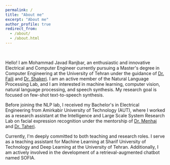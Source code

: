 ```yaml
---
permalink: /
title: "About me"
excerpt: "About me"
author_profile: true
redirect_from: 
  - /about/
  - /about.html
---
```

<br />

Hello! I am Mohammad Javad Ranjbar, an enthusiastic and innovative Electrical and Computer Engineer currently pursuing a Master's degree in Computer Engineering at the University of Tehran under the guidance of [Dr. Faili](https://scholar.google.com/citations?user=Faili's_Google_Scholar_ID) and [Dr. Shakeri](https://scholar.google.com/citations?user=Shakeri's_Google_Scholar_ID). I am an active member of the Natural Language Processing Lab, and I am interested in machine learning, computer vision, natural language processing, and speech synthesis. My research goal is focused on few-shot text-to-speech synthesis. <br />

Before joining the NLP lab, I received my Bachelor's in Electrical Engineering from Amirkabir University of Technology (AUT), where I worked as a research assistant at the Intelligence and Large Scale System Research Lab on facial expression recognition under the mentorship of [Dr. Menhaj](https://scholar.google.com/citations?user=Menhaj's_Google_Scholar_ID) and [Dr. Taheri](https://scholar.google.com/citations?user=Taheri's_Google_Scholar_ID). <br />

Currently, I'm deeply committed to both teaching and research roles. I serve as a teaching assistant for Machine Learning at Sharif University of Technology and Deep Learning at the University of Tehran. Additionally, I am actively involved in the development of a retrieval-augmented chatbot named SOFIA.
